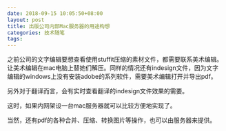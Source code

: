 ```yaml
---
date: 2018-09-15 10:05:50+08:00
layout: post
title: 出版公司内部Mac服务器的用途构想
categories: 技术随笔
tags: 
---
```


之前公司的文字编辑要想查看使用stuffit压缩的素材文件，都需要联系美术编辑。让美术编辑在mac电脑上替她们解压。同样的情况还有indesign文件，因为文字编辑的windows上没有安装adobe的系列软件，需要美术编辑打开并导出pdf。

另外对于翻译而言，会有实时查看翻译的indesign文件效果的需要。

这时，如果内网架设一台mac服务器就可以比较方便地实现了。

当然，还有pdf的各种合并、压缩、转换图片等操作，也可以由服务器来提供。


